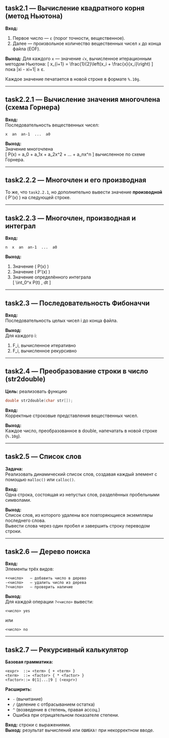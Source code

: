 ## task2.1 — Вычисление квадратного корня (метод Ньютона)

**Вход:**
1. Первое число — `ε` (порог точности, вещественное).
2. Далее — произвольное количество вещественных чисел `x` до конца файла (EOF).

**Выход:**
Для каждого `x` — значение `√x`, вычисленное итерационным методом Ньютона:
\[ x_{i+1} = \frac{1}{2}\left(x_i + \frac{x}{x_i}\right) \]
пока |xi - xi+1| ≥ ε.

Каждое значение печатается в новой строке в формате `%.10g`.

---

## task2.2.1 — Вычисление значения многочлена (схема Горнера)

**Вход:**  
Последовательность вещественных чисел:
```
x  an  an-1  ...  a0
```

**Выход:**  
Значение многочлена  
\[ P(x) = a_0 + a_1x + a_2x^2 + ... + a_nx^n \]
вычисленное по схеме Горнера.

---

## task2.2.2 — Многочлен и его производная

То же, что `task2.2.1`, но дополнительно вывести значение **производной** \( P'(x) \) на следующей строке.

---

## task2.2.3 — Многочлен, производная и интеграл

**Вход:**  
```
n  x  an  an-1  ...  a0
```

**Выход:**
1. Значение \( P(x) \)
2. Значение \( P'(x) \)
3. Значение определённого интеграла  
   \[ \int_0^x P(t) \, dt \]

---

## task2.3 — Последовательность Фибоначчи

**Вход:**  
Последовательность целых чисел i до конца файла.

**Выход:**  
Для каждого i:
1. F_i, вычисленное итеративно  
2. F_i, вычисленное рекурсивно

---

## task2.4 — Преобразование строки в число (str2double)

**Цель:** реализовать функцию  
```c
double str2double(char str[]);
```

**Вход:**  
Корректные строковые представления вещественных чисел.

**Выход:**  
Каждое число, преобразованное в double, напечатать в новой строке (`%.10g`).

---

## task2.5 — Список слов

**Задача:**  
Реализовать динамический список слов, создавая каждый элемент с помощью `malloc()` или `calloc()`.

**Вход:**  
Одна строка, состоящая из непустых слов, разделённых пробельными символами.

**Выход:**  
Список слов, из которого удалены все повторяющиеся экземпляры последнего слова.  
Вывести слова через один пробел и завершить строку переводом строки.

---

## task2.6 — Дерево поиска

**Вход:**  
Элементы трёх видов:
```
+<число>   — добавить число в дерево
-<число>   — удалить число из дерева
?<число>   — проверить наличие
```

**Выход:**  
Для каждой операции `?<число>` вывести:
```
<число> yes
```
или
```
<число> no
```

---

## task2.7 — Рекурсивный калькулятор

**Базовая грамматика:**
```
<expr>  ::= <term> { + <term> }
<term>  ::= <factor> { * <factor> }
<factor>::= 0|1|...|9 | (<expr>)
```

**Расширить:**
- `-` (вычитание)
- `/` (деление с отбрасыванием остатка)
- `^` (возведение в степень, правая ассоц.)
- Ошибка при отрицательном показателе степени.

**Вход:** строки с выражениями.  
**Выход:** результат вычислений или `ОШИБКА!` при некорректном вводе.
